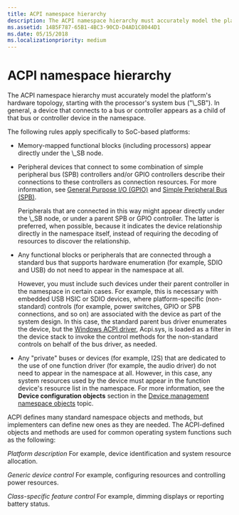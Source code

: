 ```yaml
---
title: ACPI namespace hierarchy
description: The ACPI namespace hierarchy must accurately model the platform's hardware topology, starting with the processor's system bus ( \ 0034;\\_SB \ 0034;).
ms.assetid: 14B5F787-65B1-4BC3-90CD-D4AD1C8044D1
ms.date: 05/15/2018
ms.localizationpriority: medium
---
```


# ACPI namespace hierarchy


The ACPI namespace hierarchy must accurately model the platform's hardware topology, starting with the processor's system bus ("\\\_SB"). In general, a device that connects to a bus or controller appears as a child of that bus or controller device in the namespace.

The following rules apply specifically to SoC-based platforms:

-   Memory-mapped functional blocks (including processors) appear directly under the \\\_SB node.
-   Peripheral devices that connect to some combination of simple peripheral bus (SPB) controllers and/or GPIO controllers describe their connections to these controllers as connection resources. For more information, see [General Purpose I/O (GPIO)](general-purpose-i-o--gpio-.md) and [Simple Peripheral Bus (SPB)](simple-peripheral-bus--spb-.md).

    Peripherals that are connected in this way might appear directly under the \\\_SB node, or under a parent SPB or GPIO controller. The latter is preferred, when possible, because it indicates the device relationship directly in the namespace itself, instead of requiring the decoding of resources to discover the relationship.

-   Any functional blocks or peripherals that are connected through a standard bus that supports hardware enumeration (for example, SDIO and USB) do not need to appear in the namespace at all.

    However, you must include such devices under their parent controller in the namespace in certain cases. For example, this is necessary with embedded USB HSIC or SDIO devices, where platform-specific (non-standard) controls (for example, power switches, GPIO or SPB connections, and so on) are associated with the device as part of the system design. In this case, the standard parent bus driver enumerates the device, but the [Windows ACPI driver](../kernel/acpi-driver.md), Acpi.sys, is loaded as a filter in the device stack to invoke the control methods for the non-standard controls on behalf of the bus driver, as needed.

-   Any "private" buses or devices (for example, I2S) that are dedicated to the use of one function driver (for example, the audio driver) do not need to appear in the namespace at all. However, in this case, any system resources used by the device must appear in the function device's resource list in the namespace. For more information, see the **Device configuration objects** section in the [Device management namespace objects](device-management-namespace-objects.md) topic.

ACPI defines many standard namespace objects and methods, but implementers can define new ones as they are needed. The ACPI-defined objects and methods are used for common operating system functions such as the following:

*Platform description*
For example, device identification and system resource allocation.

*Generic device control*
For example, configuring resources and controlling power resources.

*Class-specific feature control*
For example, dimming displays or reporting battery status.